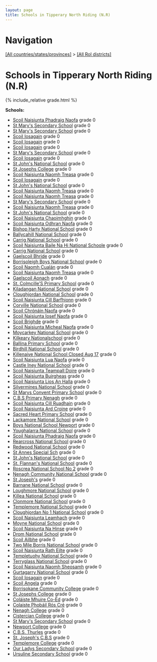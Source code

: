 ```yaml
---
layout: page
title: Schools in Tipperary North Riding (N.R)
---
```

# Navigation

[[All countries/states/provinces]](../..) > [[All RoI districts]](..)

# Schools in Tipperary North Riding (N.R)

{% include_relative grade.html %}

**Schools:**

- [Scoil Naisiunta Phadraig Naofa](Scoil_Naisiunta_Phadraig_Naofa.md) grade 0
- [St Mary's Secondary School](St_Mary's_Secondary_School.md) grade 0
- [St Mary's Secondary School](St_Mary's_Secondary_School.md) grade 0
- [Scoil Iosagain](Scoil_Iosagain.md) grade 0
- [Scoil Iosagain](Scoil_Iosagain.md) grade 0
- [Scoil Iosagain](Scoil_Iosagain.md) grade 0
- [St Mary's Secondary School](St_Mary's_Secondary_School.md) grade 0
- [Scoil Iosagain](Scoil_Iosagain.md) grade 0
- [St John's National School](St_John's_National_School.md) grade 0
- [St Josephs College](St_Josephs_College.md) grade 0
- [Scoil Naisiunta Naomh Treasa](Scoil_Naisiunta_Naomh_Treasa.md) grade 0
- [Scoil Iosagain](Scoil_Iosagain.md) grade 0
- [St John's National School](St_John's_National_School.md) grade 0
- [Scoil Naisiunta Naomh Treasa](Scoil_Naisiunta_Naomh_Treasa.md) grade 0
- [Scoil Naisiunta Naomh Treasa](Scoil_Naisiunta_Naomh_Treasa.md) grade 0
- [St Mary's Secondary School](St_Mary's_Secondary_School.md) grade 0
- [Scoil Naisiunta Naomh Treasa](Scoil_Naisiunta_Naomh_Treasa.md) grade 0
- [St John's National School](St_John's_National_School.md) grade 0
- [Scoil Naisiunta Chaoimhghin](Scoil_Naisiunta_Chaoimhghin.md) grade 0
- [Scoil Naisiunta Odhran Naofa](Scoil_Naisiunta_Odhran_Naofa.md) grade 0
- [Bishop Harty National School](Bishop_Harty_National_School.md) grade 0
- [Ballycahill National School](Ballycahill_National_School.md) grade 0
- [Carrig National School](Carrig_National_School.md) grade 0
- [Scoil Naisiunta Baile Na Hi National Schoole](Scoil_Naisiunta_Baile_Na_Hi_National_Schoole.md) grade 0
- [Carrig National School](Carrig_National_School.md) grade 0
- [Gaelscoil Bhride](Gaelscoil_Bhride.md) grade 0
- [Borrisoleigh Boys National School](Borrisoleigh_Boys_National_School.md) grade 0
- [Scoil Naomh Cualán](Scoil_Naomh_Cualán.md) grade 0
- [Scoil Naisiunta Naomh Treasa](Scoil_Naisiunta_Naomh_Treasa.md) grade 0
- [Gaelscoil Aonach](Gaelscoil_Aonach.md) grade 0
- [St. Colmcille’S Primary School](St._Colmcille’S_Primary_School.md) grade 0
- [Kiladangan National School](Kiladangan_National_School.md) grade 0
- [Cloughjordan National School](Cloughjordan_National_School.md) grade 0
- [Scoil Naisiunta Cill Barfhionn](Scoil_Naisiunta_Cill_Barfhionn.md) grade 0
- [Corville National School](Corville_National_School.md) grade 0
- [Scoil Chrónáin Naofa](Scoil_Chrónáin_Naofa.md) grade 0
- [Scoil Naisiunta Iosef Naofa](Scoil_Naisiunta_Iosef_Naofa.md) grade 0
- [Scoil Brighde](Scoil_Brighde.md) grade 0
- [Scoil Naisiunta Micheal Naofa](Scoil_Naisiunta_Micheal_Naofa.md) grade 0
- [Moycarkey National School](Moycarkey_National_School.md) grade 0
- [Kilkeary Nationalschool](Kilkeary_Nationalschool.md) grade 0
- [Ballina Primary School](Ballina_Primary_School.md) grade 0
- [Birdhill National School](Birdhill_National_School.md) grade 0
- [Killenaive National School Closed Aug 17](Killenaive_National_School_Closed_Aug_17.md) grade 0
- [Scoil Naisiunta Lua Naofa](Scoil_Naisiunta_Lua_Naofa.md) grade 0
- [Castle Iney National School](Castle_Iney_National_School.md) grade 0
- [Scoil Naisiunta Teampall Doire](Scoil_Naisiunta_Teampall_Doire.md) grade 0
- [Scoil Naisiunta Buirgheas](Scoil_Naisiunta_Buirgheas.md) grade 0
- [Scoil Naisiunta Lios An Halla](Scoil_Naisiunta_Lios_An_Halla.md) grade 0
- [Silvermines National School](Silvermines_National_School.md) grade 0
- [St Marys Convent Primary School](St_Marys_Convent_Primary_School.md) grade 0
- [C.B.S Primary Nenagh](C.B.S_Primary_Nenagh.md) grade 0
- [Scoil Naisiunta Cill Ruadhain](Scoil_Naisiunta_Cill_Ruadhain.md) grade 0
- [Scoil Naisiunta Ard Croine](Scoil_Naisiunta_Ard_Croine.md) grade 0
- [Sacred Heart Primary School](Sacred_Heart_Primary_School.md) grade 0
- [Lackamore National School](Lackamore_National_School.md) grade 0
- [Boys National School Newport](Boys_National_School_Newport.md) grade 0
- [Youghalarra National School](Youghalarra_National_School.md) grade 0
- [Scoil Naisiunta Phadraig Naofa](Scoil_Naisiunta_Phadraig_Naofa.md) grade 0
- [Rearcross National School](Rearcross_National_School.md) grade 0
- [Redwood National School](Redwood_National_School.md) grade 0
- [St Annes Special Sch](St_Annes_Special_Sch.md) grade 0
- [St John's National School](St_John's_National_School.md) grade 0
- [St. Flannan's National School](St._Flannan's_National_School.md) grade 0
- [Roscrea National School No 2](Roscrea_National_School_No_2.md) grade 0
- [Nenagh Community National School](Nenagh_Community_National_School.md) grade 0
- [St Joseph's](St_Joseph's.md) grade 0
- [Barnane National School](Barnane_National_School.md) grade 0
- [Loughmore National School](Loughmore_National_School.md) grade 0
- [Killea National School](Killea_National_School.md) grade 0
- [Clonmore National School](Clonmore_National_School.md) grade 0
- [Templemore National School](Templemore_National_School.md) grade 0
- [Cloughjordan No 1 National School](Cloughjordan_No_1_National_School.md) grade 0
- [Scoil Naisiunta Leamhach](Scoil_Naisiunta_Leamhach.md) grade 0
- [Moyne National School](Moyne_National_School.md) grade 0
- [Scoil Naisiunta Na Hinse](Scoil_Naisiunta_Na_Hinse.md) grade 0
- [Drom National School](Drom_National_School.md) grade 0
- [Scoil Ailbhe](Scoil_Ailbhe.md) grade 0
- [Two Mile Borris National School](Two_Mile_Borris_National_School.md) grade 0
- [Scoil Naisiunta Rath Eilte](Scoil_Naisiunta_Rath_Eilte.md) grade 0
- [Templetuohy National School](Templetuohy_National_School.md) grade 0
- [Terryglass National School](Terryglass_National_School.md) grade 0
- [Scoil Naisiunta Naomh Sheosamh](Scoil_Naisiunta_Naomh_Sheosamh.md) grade 0
- [Gurtagarry National School](Gurtagarry_National_School.md) grade 0
- [Scoil Iosagain](Scoil_Iosagain.md) grade 0
- [Scoil Angela](Scoil_Angela.md) grade 0
- [Borrisokane Community College](Borrisokane_Community_College.md) grade 0
- [St Josephs College](St_Josephs_College.md) grade 0
- [Coláiste Mhuire Co-Ed](Coláiste_Mhuire_Co-Ed.md) grade 0
- [Colaiste Phobáil Rós Cré](Colaiste_Phobáil_Rós_Cré.md) grade 0
- [Nenagh College](Nenagh_College.md) grade 0
- [Cistercian College](Cistercian_College.md) grade 0
- [St Mary's Secondary School](St_Mary's_Secondary_School.md) grade 0
- [Newport College](Newport_College.md) grade 0
- [C.B.S. Thurles](C.B.S._Thurles.md) grade 0
- [St. Joseph's C.B.S](St._Joseph's_C.B.S.md) grade 0
- [Templemore College](Templemore_College.md) grade 0
- [Our Ladys Secondary School](Our_Ladys_Secondary_School.md) grade 0
- [Ursuline Secondary School](Ursuline_Secondary_School.md) grade 0

